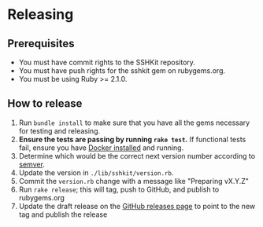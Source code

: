 # Releasing

## Prerequisites

* You must have commit rights to the SSHKit repository.
* You must have push rights for the sshkit gem on rubygems.org.
* You must be using Ruby >= 2.1.0.

## How to release

1. Run `bundle install` to make sure that you have all the gems necessary for testing and releasing.
2.  **Ensure the tests are passing by running `rake test`.** If functional tests fail, ensure you have [Docker installed](https://docs.docker.com/get-docker/) and running.
3. Determine which would be the correct next version number according to [semver](http://semver.org/).
4. Update the version in `./lib/sshkit/version.rb`.
5. Commit the `version.rb` change with a message like "Preparing vX.Y.Z"
6. Run `rake release`; this will tag, push to GitHub, and publish to rubygems.org
7. Update the draft release on the [GitHub releases page](https://github.com/capistrano/sshkit/releases) to point to the new tag and publish the release
